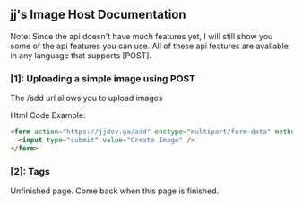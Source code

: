 ## jj's Image Host Documentation

Note: Since the api doesn't have much features yet, I will still show you some of the api features you can use. All of these api features are avaliable in any language that supports [POST].
### [1]: Uploading a simple image using POST

The /add url allows you to upload images

Html Code Example:
```html
<form action="https://jjdev.ga/add" enctype="multipart/form-data" method="post"><input name="file" type="file" />
  <input type="submit" value="Create Image" />
</form>
```

### [2]: Tags

Unfinished page.
Come back when this page is finished.
